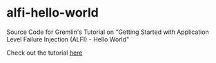 # alfi-hello-world
Source Code for Gremlin's Tutorial on "Getting Started with Application Level Failure Injection (ALFI) - Hello World" 

Check out the tutorial [here]( 
https://www.gremlin.com/community/tutorials/getting-started-with-application-level-failure-injection-alfi-hello-world/)
